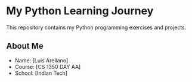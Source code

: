 # My Python Learning Journey
This repository contains my Python programming
exercises and projects.
## About Me
- Name: [Luis Arellano]
- Course: [CS 1350 DAY AA]
- School: [Indian Tech]